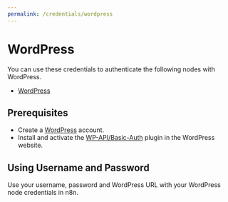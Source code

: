 ```yaml
---
permalink: /credentials/wordpress
---
```


# WordPress

You can use these credentials to authenticate the following nodes with WordPress.
- [WordPress](../../nodes-library/nodes/WordPress/README.md)

## Prerequisites

- Create a [WordPress](https://wordpress.com/) account.
- Install and activate the [WP-API/Basic-Auth](https://github.com/WP-API/Basic-Auth) plugin in the WordPress website.

## Using Username and Password

Use your username, password and WordPress URL with your WordPress node credentials in n8n.
